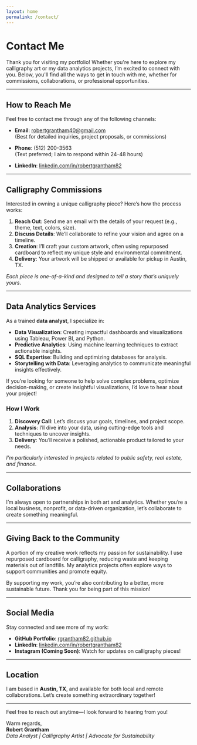 ```yaml
---
layout: home
permalink: /contact/
---
```

<link rel="stylesheet" href="/assets/css/contact.css">

# Contact Me

Thank you for visiting my portfolio! Whether you're here to explore my calligraphy art or my data analytics projects, I’m excited to connect with you. Below, you'll find all the ways to get in touch with me, whether for commissions, collaborations, or professional opportunities.

---

## **How to Reach Me**

Feel free to contact me through any of the following channels:

- **Email**: [robertgrantham40@gmail.com](mailto:robertgrantham40@gmail.com)  
  (Best for detailed inquiries, project proposals, or commissions)

- **Phone**: (512) 200-3563  
  (Text preferred; I aim to respond within 24-48 hours)

- **LinkedIn**: [linkedin.com/in/robertgrantham82](https://www.linkedin.com/in/robertgrantham82)

---

## **Calligraphy Commissions**

Interested in owning a unique calligraphy piece? Here’s how the process works:

1. **Reach Out**: Send me an email with the details of your request (e.g., theme, text, colors, size).  
2. **Discuss Details**: We’ll collaborate to refine your vision and agree on a timeline.  
3. **Creation**: I’ll craft your custom artwork, often using repurposed cardboard to reflect my unique style and environmental commitment.  
4. **Delivery**: Your artwork will be shipped or available for pickup in Austin, TX.  

*Each piece is one-of-a-kind and designed to tell a story that’s uniquely yours.*

---

## **Data Analytics Services**

As a trained **data analyst**, I specialize in:

- **Data Visualization**: Creating impactful dashboards and visualizations using Tableau, Power BI, and Python.  
- **Predictive Analytics**: Using machine learning techniques to extract actionable insights.  
- **SQL Expertise**: Building and optimizing databases for analysis.  
- **Storytelling with Data**: Leveraging analytics to communicate meaningful insights effectively.  

If you’re looking for someone to help solve complex problems, optimize decision-making, or create insightful visualizations, I’d love to hear about your project!

### **How I Work**
1. **Discovery Call**: Let’s discuss your goals, timelines, and project scope.  
2. **Analysis**: I’ll dive into your data, using cutting-edge tools and techniques to uncover insights.  
3. **Delivery**: You’ll receive a polished, actionable product tailored to your needs.  

*I’m particularly interested in projects related to public safety, real estate, and finance.*

---

## **Collaborations**

I’m always open to partnerships in both art and analytics. Whether you’re a local business, nonprofit, or data-driven organization, let’s collaborate to create something meaningful. 

---

## **Giving Back to the Community**

A portion of my creative work reflects my passion for sustainability. I use repurposed cardboard for calligraphy, reducing waste and keeping materials out of landfills. My analytics projects often explore ways to support communities and promote equity. 

By supporting my work, you’re also contributing to a better, more sustainable future. Thank you for being part of this mission!

---

## **Social Media**

Stay connected and see more of my work:

- **GitHub Portfolio**: [rgrantham82.github.io](https://rgrantham82.github.io)  
- **LinkedIn**: [linkedin.com/in/robertgrantham82](https://www.linkedin.com/in/robertgrantham82)  
- **Instagram (Coming Soon)**: Watch for updates on calligraphy pieces!  

---

## **Location**

I am based in **Austin, TX**, and available for both local and remote collaborations. Let’s create something extraordinary together!

---

Feel free to reach out anytime—I look forward to hearing from you!

Warm regards,  
**Robert Grantham**  
_Data Analyst | Calligraphy Artist | Advocate for Sustainability_
